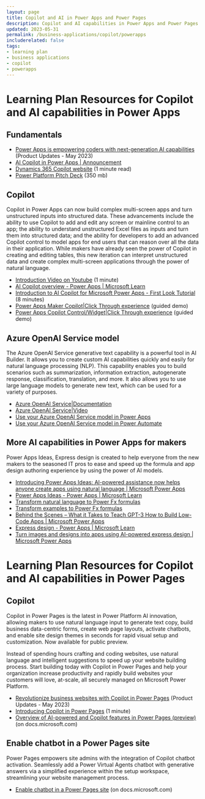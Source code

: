 ```yaml
---
layout: page
title: Copilot and AI in Power Apps and Power Pages
description: Copilot and AI capabilities in Power Apps and Power Pages
updated: 2023-05-31
permalink: /business-applications/copilot/powerapps
includerelated: false
tags:
- learning plan
- business applications
- copilot
- powerapps
---
```


# Learning Plan Resources for Copilot and AI capabilities in Power Apps

## **Fundamentals** 
* <a href="https://powerapps.microsoft.com/en-us/blog/power-apps-is-empowering-coders-with-next-generation-ai-capabilities/" target="_blank">Power Apps is empowering coders with next-generation AI capabilities</a> (Product Updates - May 2023)
* <a href="https://powerapps.microsoft.com/en-us/blog/announcing-a-next-generation-ai-copilot-in-microsoft-power-apps-that-will-transform-low-code-development/" target="_blank">AI Copilot in Power Apps | Announcement</a>
* <a href="https://www.microsoft.com/en-us/ai/dynamics-365-ai" target="_blank">Dynamics 365 Copilot website</a> (1 minute read)
* <a href="https://transform.microsoft.com/modernwork/download?assetname=assets%2FLow%20Code%20%2B%20AI%20Pitch%20Deck.pptx&download=1" target="_blank">Power Platform Pitch Deck</a> (350 mb)
  
## **Copilot** 
Copilot in Power Apps can now build complex multi-screen apps and turn unstructured inputs into structured data. These advancements include the ability to use Copilot to add and edit any screen or mainline control to an app; the ability to understand unstructured Excel files as inputs and turn them into structured data; and the ability for developers to add an advanced Copilot control to model apps for end users that can reason over all the data in their application. While makers have already seen the power of Copilot in creating and editing tables, this new iteration can interpret unstructured data and create complex multi-screen applications through the power of natural language.
* <a href="https://www.youtube.com/watch?v=TOsRhrSXohY" target="_blank">Introduction Video on Youtube</a> (1 minute)
* <a href="https://learn.microsoft.com/en-us/power-apps/maker/canvas-apps/ai-overview" target="_blank">AI Copilot overview - Power Apps | Microsoft Learn</a>
* <a href="https://www.youtube.com/watch?v=nwr6I_Mxrns" target="_blank">Introduction to AI Copilot for Microsoft Power Apps - First Look Tutorial</a> (8 minutes)
* <a href="https://aka.ms/PowerApps_MakerCopilot_Demo" target="_blank">Power Apps Maker Copilot|Click Through experience</a> (guided demo)
* <a href="https://aka.ms/PowerApps_copilotcontrol_demo" target="_blank">Power Apps Copilot Control/Widget|Click Through experience</a> (guided demo)
  
## **Azure OpenAI Service model** 
The Azure OpenAI Service generative text capability is a powerful tool in AI Builder. It allows you to create custom AI capabilities quickly and easily for natural language processing (NLP). This capability enables you to build scenarios such as summarization, information extraction, autogenerate response, classification, translation, and more. It also allows you to use large language models to generate new text, which can be used for a variety of purposes.
* <a href="https://aka.ms/ai-builder/gpt/docs" target="_blank">Azure OpenAI Service|Documentation </a> 
* <a href="https://aka.ms/ai-builder/gpt/video" target="_blank">Azure OpenAI Service|Video </a> 
* <a href="https://learn.microsoft.com/en-us/ai-builder/azure-openai-model-papp" target="_blank">Use your Azure OpenAI Service model in Power Apps </a> 
* <a href="https://learn.microsoft.com/en-us/ai-builder/azure-openai-model-pauto" target="_blank">Use your Azure OpenAI Service model in Power Automate </a> 
  
## **More AI capabilities in Power Apps for makers** 
Power Apps Ideas, Express design is created to help everyone from the new makers to the seasoned IT pros to ease and speed up the formula and app design authoring experience by using the power of AI models.
* <a href="https://powerapps.microsoft.com/en-us/blog/introducing-power-apps-ideas-ai-powered-assistance-now-helps-anyone-create-apps-using-natural-language/" target="_blank">Introducing Power Apps Ideas: AI-powered assistance now helps anyone create apps using natural language | Microsoft Power Apps</a>
* <a href="https://learn.microsoft.com/en-us/power-apps/maker/canvas-apps/power-apps-ideas" target="_blank">Power Apps Ideas - Power Apps | Microsoft Learn</a>
* <a href="https://learn.microsoft.com/en-us/power-apps/maker/canvas-apps/power-apps-ideas-transform" target="_blank">Transform natural language to Power Fx formulas</a>
* <a href="https://learn.microsoft.com/en-us/power-apps/maker/canvas-apps/power-apps-ideas-train-examples" target="_blank">Transform examples to Power Fx formulas</a>
* <a href="https://powerapps.microsoft.com/en-us/blog/behind-the-scenes-what-it-takes-to-teach-gpt-3-how-to-build-low-code-apps/" target="_blank">Behind the Scenes – What it Takes to Teach GPT-3 How to Build Low-Code Apps | Microsoft Power Apps</a>
* <a href="https://learn.microsoft.com/en-us/power-apps/maker/canvas-apps/express-design" target="_blank">Express design - Power Apps | Microsoft Learn</a>
* <a href="https://powerapps.microsoft.com/en-us/blog/new-express-design-in-power-apps-converts-images-and-designs-to-apps-in-seconds/" target="_blank">Turn images and designs into apps using AI-powered express design | Microsoft Power Apps</a>
 

# Learning Plan Resources for Copilot and AI capabilities in Power Pages
## **Copilot** 
Copilot in Power Pages is the latest in Power Platform AI innovation, allowing makers to use natural language input to generate text copy, build business data-centric forms, create web page layouts, activate chatbots, and enable site design themes in seconds for rapid visual setup and customization. Now available for public preview.

Instead of spending hours crafting and coding websites, use natural language and intelligent suggestions to speed up your website building process. Start building today with Copilot in Power Pages and help your organization increase productivity and rapidly build websites your customers will love, at-scale, all securely managed on Microsoft Power Platform.

* <a href="https://powerpages.microsoft.com/en-us/blog/revolutionize-business-websites-with-copilot-in-power-pages/" target="_blank">Revolutionize business websites with Copilot in Power Pages</a> (Product Updates - May 2023)
* <a href="https://youtu.be/oZvxjEoTIfU" target="_blank">Introducing Copilot in Power Pages</a> (1 minute)
* <a href="https://learn.microsoft.com/en-us/power-pages/configure/ai-copilot-overview" target="_blank">Overview of AI-powered and Copilot features in Power Pages (preview)</a> (on docs.microsoft.com)

## **Enable chatbot in a Power Pages site** 
Power Pages empowers site admins with the integration of Copilot chatbot activation. Seamlessly add a Power Virtual Agents chatbot with generative answers via a simplified experience within the setup workspace, streamlining your website management process.

* <a href="https://learn.microsoft.com/en-us/power-pages/getting-started/enable-chatbot" target="_blank">Enable chatbot in a Power Pages site</a> (on docs.microsoft.com)